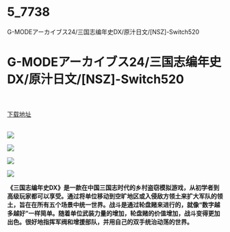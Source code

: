 # 5_7738
G-MODEアーカイブス24/三国志编年史DX/原汁日文/[NSZ]-Switch520
# G-MODEアーカイブス24/三国志编年史DX/原汁日文/[NSZ]-Switch520
 <br/></br>
[下载地址](https://www.switch520.cc/article/7738 "下载地址")
<br/></br>

<p><span><strong><img src="https://www.switch520.cc/muke_img/upload_art_editor_20201208-1_2b8aaf0e17115dc0a957e633bd38e33d.jpg"></strong></span></p>
<p><span><strong><img src="https://www.switch520.cc/muke_img/upload_art_editor_20201208-1_8247a321af0a47ecb2a127c097b6f935.jpg"></strong></span></p>
<p><span><strong><img src="https://www.switch520.cc/muke_img/upload_art_editor_20201208-1_c26230a36c73a8ad59f9bb92c1768822.jpg"></strong></span></p>
<p><span><strong><img src="https://www.switch520.cc/muke_img/upload_art_editor_20201208-1_41073a8037e92485f7bafeb1c57ec9fa.jpg"></strong></span></p>
<p></p>
<p><span><strong>《三国志编年史DX》是一款在中国三国志时代的乡村盗窃模拟游戏，从初学者到高级玩家都可以享受。通过将单位移动到空旷地区或入侵敌方领土来扩大军队的领土，旨在在所有五个场景中统一世界。战斗是通过轮盘赌来进行的，就像“数字越多越好”一样简单。随着单位武装力量的增加，轮盘赌的价值增加，战斗变得更加出色。很好地指挥军阀和增援部队，并用自己的双手统治动荡的世界。</strong></span></p>
<p></p>
